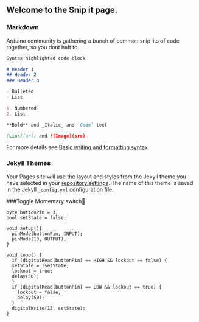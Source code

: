 ## Welcome to the Snip it page.


### Markdown

Arduino community is gathering a bunch of common snip-its of code together, so you dont haft to.

```markdown
Syntax highlighted code block

# Header 1
## Header 2
### Header 3

- Bulleted
- List

1. Numbered
2. List

**Bold** and _Italic_ and `Code` text

[Link](url) and ![Image](src)
```

For more details see [Basic writing and formatting syntax](https://docs.github.com/en/github/writing-on-github/getting-started-with-writing-and-formatting-on-github/basic-writing-and-formatting-syntax).

### Jekyll Themes

Your Pages site will use the layout and styles from the Jekyll theme you have selected in your [repository settings](https://github.com/MaderDash/basicSnipits.github.io/settings/pages). The name of this theme is saved in the Jekyll `_config.yml` configuration file.

###Toggle Momentary switch🧮 

```
byte buttonPin = 3;
bool setState = false;

void setup(){
  pinMode(buttonPin, INPUT);
  pinMode(13, OUTPUT);
}

void loop() {
  if (digitalRead(buttonPin) == HIGH && lockout == false) {
  setState = !setState;
  lockout = true;
  delay(50);
  }
  if (digitalRead(buttonPin) == LOW && lockout == true) {
    lockout = false;
    delay(50);
  }
  digitalWrite(13, setState);
}

```